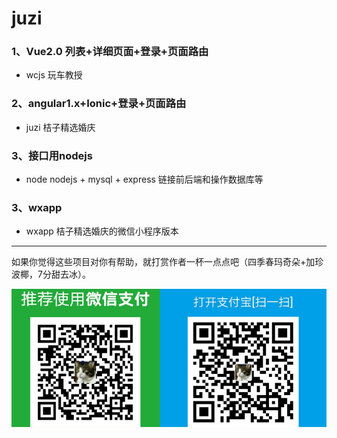 # juzi
### 1、Vue2.0 列表+详细页面+登录+页面路由
* wcjs 玩车教授
### 2、angular1.x+Ionic+登录+页面路由
* juzi 桔子精选婚庆
### 3、接口用nodejs
* node nodejs + mysql + express 链接前后端和操作数据库等
### 3、wxapp
* wxapp 桔子精选婚庆的微信小程序版本

-------
如果你觉得这些项目对你有帮助，就打赏作者一杯一点点吧（四季春玛奇朵+加珍波椰，7分甜去冰）。

![donate](/juzi/web/donate.png)
